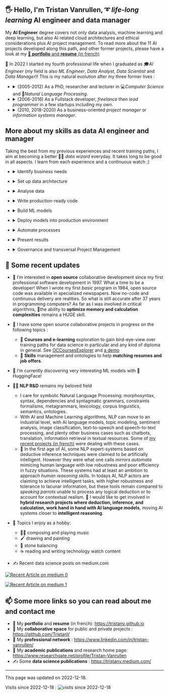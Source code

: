 
## 🖐 Hello, I'm Tristan Vanrullen, ➰ *life-long learning* AI engineer and data manager


My **AI Engineer** degree covers not only data analysis, machine learning and deep learning, but also AI related cloud architectures and ethical considerations plus AI project management. To read more about the 11 AI projects developed along this path, and other former projects, please have a look at my [🏡 **portfolio** and **resume** (in french)](https://tristanv.github.io)

🎯 In 2022 I started my fourth professional life when I graduated as 🎓*AI Engineer* (my field is also *ML Engineer*, *Data Analyst*, *Data Scientist* and *Data Manager*)! This is my natural evolution after my three former lives : 

- <details><summary>(2005-2012) As a PhD, researcher and lecturer in 💻<em>Computer Science</em> and 💬<em>Natural Language Processing</em>.</summary>With research in Computer Science and NLP, I found my deepest calling and the activity in which I recognize myself the most. <a href="https://www.researchgate.net/profile/Tristan-Vanrullen">Find out more on Researchgate</a>. 🤖Artificial intelligence is now fully a part of research and industry in NLP, enabling the design of solutions for everyday business and great future innovations. Beyond my former skills in symbolic linguistics, it was therefore necessary to learn how to design machine learning and deep learning solutions for NLP. It is a great asset now to master both approaches.</details> 

- <details><summary>(2006-2016) As a Fullstack developer, <em>freelance</em> then <em>lead programmer</em> in a few startups including my own.</summary> I have sold and delivered applications, web solutions and ERPs for various companies or organizations: in health, university, associations, small businesses. Thanks to these jobs, I have built a solid knowledge of organizational processes and business IT in the different departments of companies. These jobs allowed me to master the collaborative design and deployment of applications, from big databases to web or standalone front-ends, through complex server-side algorithms and electronic flows between systems. Data concerns, data structuration, data algorithms, were always present in my jobs. Personal data protection and ethical concerns in respect for patients and customers have always been in my mind constraints to deal with all along the software design process. Entering the era of <em>data management</em>, I am prepared to develop ethical and explainable solutions. </details>

- <details><summary>(2010, 2018-2020) As a business-oriented <em>project manager</em> or <em>information systems manager</em>.</summary>I managed software bricks, electronic flows, IT teams and software developers for a few companies. I was often confronted with communication issues between departments and direction. Communication in the decision chain and user training are important bases to guarantee the quality of data, from its collection to its exploitation. The need to include data governance in the processes of organizations is thus a very clear imperative. For this reason again, my evolution towards a transversal job of data manager was necessary.</details>

## More about my skills as **data AI engineer and manager**

Taking the best from my previous experiences and recent training paths, I aim at becoming a better 🧙‍♂️ *data wizard* everyday. It takes long to be good in all aspects. I learn from each experience and a continuous watch ;) 

+ <details><summary>Identify business needs</summary><ul>
    <li>More than 10 years working on software development for business and health</li>
    <li>8 years working with retail companies to improve their departments IT and information systems</li>
    <li>I speak fluently with all business and industry departments to transform their needs into technical requirements</li>
    <li>Each country has its own laws and rules, for commercial, supply or financial workflows. I already dealt with such differences in France, Germany, Italy, Algeria, Morroco, UAE and China. Eager to learn more how things are done in more countries!</li>
</ul></details>

+ <details><summary>Set up data architecture</summary><ul>
    <li>As software project manager and as Information Systems manager, I am used to design and deliver data flows, databases, services, web applications and ERPs.</li>
    <li>I'm familiar with on premise (linux or Microsoft servers) and Azure cloud solutions.</li>
    <li>Some of my <a href="https://tristanv.github.io">recent projects</a> were directly <a href="https://medium.com/@tristanv/a-comparison-of-sentiment-analysis-techniques-targeting-cheap-poc-deployment-on-azure-ml-b8cdc68e5679">devoted to deploy Azure ML applications</a> (serverless, functions, cognitive services, pipelines with ML studio, online training and continuous deployment via github actions)</li>
    <li>I'm also comfortable with various data sources and electronic flows: on premise or cloud databases, API, flat CSV or structured EDI (EDIFACT for instance), ETL, versioning, normed flows. I'm using <a href="https://medium.com/@tristanv/accelerate-nlp-preprocessing-pipeline-by-optimizing-a-batch-processing-loop-cf18dc7ee036">batch processing to handle complexity issues with big datasets</a>.</li>
    <li>Business-specific data formats and norms are important not only for internal reliability purposes, but also to communicate with external services and systems.</li>
</ul></details>

+ <details><summary>Analyse data</summary><ul>
    <li>Ability to analyse, model and interpret data</li>
    <li>Accuracy and attention to detail</li>
    <li>Harvest, clean and explore data</li>
    <li>Mathematical sharpness, statistics and probabilities, metrics</li>
    <li>Data wrangling</li>
    <li>Feature engineering</li>
    <li>Methodical and logical problem solving approaches</li>
    <li>Univariate and Multivariate analysis</li>
    <li>Dimension reduction</li>
    <li>Data visualization and visual exploration are fundamental for end-users in all business departments: from exploratory insights to key performance indicators, via visual dashboards for any team.</li>
</ul></details>

+ <details><summary>Write production-ready code</summary><ul>
    <li>I have often dealt with critical production delivery concerns, with realtime or uninterrupted services constraints, for worldwide customers or health-care patients handling.</li>
    <li>In a collaborative workflow, developers, testers and beta testers are working on several versions of the same applications, each having its own environment.</li>
    <li>Software and Data operators have to work hand in hand with IT, system engineers and product owners to handle maintenance and production delivery schedule</li>
    <li>Managing a software or data project requires developers and analysts to document their code and data.</li>
</ul></details>

+ <details><summary>Build ML models</summary><ul>
    <li>I use libraries such as Scikit-learn and Keras, with Pytorch or Tensorflow.</li> 
    <li>Transfer learning with HuggingFace or other open models</li>
    <li>I use train-test-split and other folding techniques to tune hyperparameters</li>
    <li>Bias avoidance strategies via dataset balancing</li>
    <li>I expose and explain models outputs with techniques such as features importance calculation</li>
    <li>I calculate and define model periodic maintenance schedule, according to model deprecation metrics based on the business cases</li>
    <li>I build models locally or in cloud (MS Azure)</li>
</ul></details>

+ <details><summary>Deploy models into production environment</summary><ul>
    <li>I deploy models in local area networks, servers or in cloud (MS Azure)</li>
</ul></details>

+ <details><summary>Automate processes</summary><ul>
    <li>Production delivery with orchestration tools or with cron tables and scripts.</li>
    <li>Collaborative continuous integration and delivery (CI/CD) with Github on-push Actions</li>
</ul></details>

+ <details><summary>Present results</summary><ul>
    <li>Documentation</li>
    <li>Progression reporting to product owners and stakeholders, with agile / scrum / stories best-practices in mind</li>
    <li>I design dashboards according to business departments requirements</li>
    <li>I develop data visualization and visual exploration frontends for several users according to their jobs and requirements: Jupyter Notebooks, Voilà!, Streamlit, Flask</li>    
    <li>Further on, I am also keen on publishing R&D results in academic or business contexts</li>
</ul></details>

+ <details><summary>Governance and transversal Project Management</summary><ul>
    <li>A project kicks off and goes live with several services, hierarchies and stakeholders working together. I use Agile management, with Jira and Confluence, scrum, sprints, to align transveral requirements with time to market concerns</li>
    <li>Budget, security and ethical aspects need to be handled by decisional actors working together, as well as GDPR aspects. Data management has to be transveral even in small companies, rather than hierarchically enclosed in an IT subdepartment</li>
</ul></details>



## 📅 Some recent updates

- 👀 I’m interested in **open source** collaborative development since my first professional software development in 1997. What a time to be a developer! When I wrote my first *basic* program in 1984, open source code was available in specialized newspapers. Now no-code and continuous delivery are realities. So what is still accurate after 37 years in programming computers? As far as I was involved in critical algorithms, 🤯the ability to **optimize memory and calculation complexities** remains a HUGE skill. 

- 🤝 I have some open source collaborative projects in progress on the following topics :
    - 🔭 **Courses and e-learning** exploration to gain bird-eye-view over training paths for data science in particular and any kind of diploma in general. See [OCCoursesExplorer](https://github.com/TristanV/OCCoursesExplorer) and [a demo](https://occourses.streamlit.app/)
    - 🦄 **Skills** management and ontologies to help **matching resumes and job offers**.
    
- 🌱 I’m currently discovering very interesting ML models with 🤗 HuggingFace! 

- 💬💖 **NLP R&D** remains my beloved field
    - I care for symbolic Natural Language Processing: morphosyntax, syntax, dependencies and syntagmatic grammars, constraints formalisms, metagrammars, lexicology, corpus linguistics, semantics, ontologies.
    - With AI and Machine Learning algorithms, NLP can move to an industrial level, with AI language models, topic modeling, sentiment analysis, image classification, text-to-speech and speech-to-text processing, and plenty other business cases such as chatbots, translation, information retrieval in textual resources. Some of [my recent projects (in french)](https://tristanv.github.io) were dealing with these cases.
    - 🎯 In the first age of AI, some NLP expert-systems based on deductive inference techniques were claimed to be artificially intelligent. However they were what one calls *mirrors automata* mimicing human language with low robustness and poor efficiency in fuzzy situations. These systems had at least an ambition to approach *human reasoning* skills. In todays AI, NLP actors are claiming to achieve intelligent tasks, with higher robustness and tolerance to lacunar information, but these tools remain compared to *speaking parrots* unable to process any logical deduction or to account for contextual realism. 🏹 I would like to get involved in **hybrid research projects where deduction, inference, and calculation, work hand in hand with AI language models**, moving AI systems closer to **intelligent reasoning**.  

- 🤟 Topics I enjoy as a hobby:
    - 🎸🎹 composing and playing music 
    - 🖌 drawing and painting
    - 💎 stone balancing
    - ☕ reading and writing technology watch content  

- ✍ Recent data science posts on medium.com
 
<a target="_blank" href="https://github-readme-medium-recent-article.vercel.app/medium/@tristanv/0"><img src="https://github-readme-medium-recent-article.vercel.app/medium/@tristanv/0" alt="Recent Article on medium 0"></img></a>

<a target="_blank" href="https://github-readme-medium-recent-article.vercel.app/medium/@tristanv/1"><img src="https://github-readme-medium-recent-article.vercel.app/medium/@tristanv/1" alt="Recent Article on medium 1"></img></a>   


## 📫 Some more links so you can read about me and contact me
- 🏡 My **portfolio** and **resume** (in french): https://tristanv.github.io
- 🤝 My **collaborative space** for public and private projects : https://github.com/TristanV
- 🔗 My **professional network** : https://www.linkedin.com/in/tristan-vanrullen/
- 📜 My **academic publications** and research home page: https://www.researchgate.net/profile/Tristan-Vanrullen
- ✍ Some **data science publications** : https://tristanv.medium.com/

--- 
This page was updated on 2022-12-18.
 
Visits since 2022-12-18 : ![visits since 2022-12-18](https://visitor-badge.glitch.me/badge?page_id=tristanv.visitor-badge&left_color=green&right_color=red)